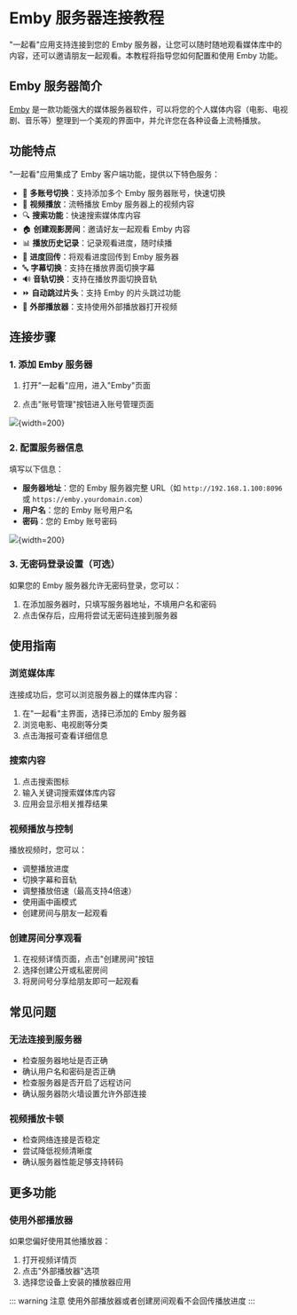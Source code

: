 # Emby 服务器连接教程

"一起看"应用支持连接到您的 Emby 服务器，让您可以随时随地观看媒体库中的内容，还可以邀请朋友一起观看。本教程将指导您如何配置和使用 Emby 功能。

## Emby 服务器简介

[Emby](https://emby.media/) 是一款功能强大的媒体服务器软件，可以将您的个人媒体内容（电影、电视剧、音乐等）整理到一个美观的界面中，并允许您在各种设备上流畅播放。

## 功能特点

"一起看"应用集成了 Emby 客户端功能，提供以下特色服务：

- 🔄 **多账号切换**：支持添加多个 Emby 服务器账号，快速切换
- 🎥 **视频播放**：流畅播放 Emby 服务器上的视频内容
- 🔍 **搜索功能**：快速搜索媒体库内容
- 🏠 **创建观影房间**：邀请好友一起观看 Emby 内容
- 📊 **播放历史记录**：记录观看进度，随时续播
- 🔢 **进度回传**：将观看进度回传到 Emby 服务器
- 🔤 **字幕切换**：支持在播放界面切换字幕
- 🔊 **音轨切换**：支持在播放界面切换音轨
- ⏩ **自动跳过片头**：支持 Emby 的片头跳过功能
- 📱 **外部播放器**：支持使用外部播放器打开视频

## 连接步骤

### 1. 添加 Emby 服务器

1. 打开"一起看"应用，进入"Emby"页面

2. 点击"账号管理"按钮进入账号管理页面

![](/assets/imgs/5.jpg){width=200}


### 2. 配置服务器信息

填写以下信息：

- **服务器地址**：您的 Emby 服务器完整 URL（如 `http://192.168.1.100:8096` 或 `https://emby.yourdomain.com`）
- **用户名**：您的 Emby 账号用户名
- **密码**：您的 Emby 账号密码

![](/assets/imgs/6.jpg){width=200}

### 3. 无密码登录设置（可选）

如果您的 Emby 服务器允许无密码登录，您可以：

1. 在添加服务器时，只填写服务器地址，不填用户名和密码
2. 点击保存后，应用将尝试无密码连接到服务器

## 使用指南

### 浏览媒体库

连接成功后，您可以浏览服务器上的媒体库内容：

1. 在"一起看"主界面，选择已添加的 Emby 服务器
2. 浏览电影、电视剧等分类
3. 点击海报可查看详细信息


### 搜索内容

1. 点击搜索图标
2. 输入关键词搜索媒体库内容
3. 应用会显示相关推荐结果

### 视频播放与控制

播放视频时，您可以：

- 调整播放进度
- 切换字幕和音轨
- 调整播放倍速（最高支持4倍速）
- 使用画中画模式
- 创建房间与朋友一起观看


### 创建房间分享观看

1. 在视频详情页面，点击"创建房间"按钮
2. 选择创建公开或私密房间
3. 将房间号分享给朋友即可一起观看

## 常见问题

### 无法连接到服务器

- 检查服务器地址是否正确
- 确认用户名和密码是否正确
- 检查服务器是否开启了远程访问
- 确认服务器防火墙设置允许外部连接

### 视频播放卡顿

- 检查网络连接是否稳定
- 尝试降低视频清晰度
- 确认服务器性能足够支持转码


## 更多功能

### 使用外部播放器

如果您偏好使用其他播放器：

1. 打开视频详情页
2. 点击"外部播放器"选项
3. 选择您设备上安装的播放器应用 


::: warning 注意
使用外部播放器或者创建房间观看不会回传播放进度
:::